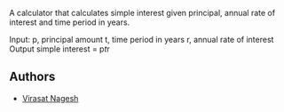 A calculator that calculates simple interest given principal, annual rate of interest and time period in years.

Input:
   p, principal amount
   t, time period in years
   r, annual rate of interest
Output
   simple interest = p*t*r
## Authors
- [Virasat Nagesh](https://github.com/virasat61)
